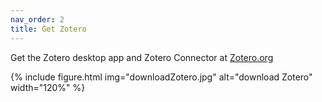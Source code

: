 ```yaml
---
nav_order: 2
title: Get Zotero
---
```


Get the Zotero desktop app and Zotero Connector at [Zotero.org](https://www.zotero.org/download/)

{% include figure.html img="downloadZotero.jpg" alt="download Zotero" width="120%" %}

